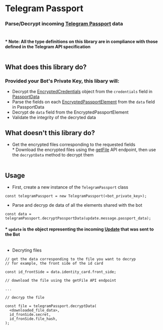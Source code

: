 # Telegram Passport

### Parse/Decrypt incoming [Telegram Passport](https://core.telegram.org/passport) data<br/><br/>
#### * Note: All the type definitions on this library are in compliance with those defined in the Telegram API specification<br/><br/>
## What does this library do?
### Provided your Bot's Private Key, this libary will:
- Decrypt the [EncryptedCredentials](https://core.telegram.org/bots/api#encryptedcredentials) object from the `credentials` field in [PassportData](https://core.telegram.org/bots/api#passportdata)
- Parse the fields on each [EncryptedPassportElement](https://core.telegram.org/bots/api#encryptedpassportelement) from the `data` field in PassportData
- Decrypt de `data` field from the EncryptedPassportElement
- Validate the integrity of the decryted data

## What doesn't this library do?
- Get the encrypted files corresponding to the requested fields<br/>* Download the encrypted files using the [getFile](https://core.telegram.org/bots/api#getfile) API endpoint, then use the `decryptData` method to decrypt them
<br/><br/>
## Usage
- First, create a new instance of the `TelegramPassport` class
```
const telegramPassport = new TelegramPassport(<bot_private_key>);
```
- Parse and decryp de data of all the elements shared with the bot
```
const data = telegramPassport.decryptPassportData(update.message.passport_data);
```
#### * `update` is the object representing the incoming [Update](https://core.telegram.org/bots/api#update) that was sent to the Bot<br/><br/>
- Decryting files
```
// get the data corresponding to the file you want to decryp
// for example, the front side of the id card

const id_frontSide = data.identity_card.front_side;

// download the file using the getFile API endpoint

...

// decryp the file

const file = telegramPassport.decryptData(
  <downloaded_file_data>,
  id_fronSide.secret,
  id_fronSide.file_hash,
);
```